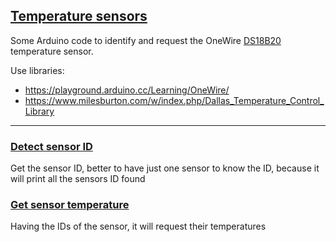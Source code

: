 
## [Temperature sensors](./temp_sensor)

Some Arduino code to identify and request the OneWire [DS18B20](https://www.analog.com/media/en/technical-documentation/data-sheets/ds18b20.pdf) temperature sensor.

Use libraries:

- https://playground.arduino.cc/Learning/OneWire/
- https://www.milesburton.com/w/index.php/Dallas_Temperature_Control_Library

---

### [Detect sensor ID](./detect_ds1820_tempsens_id/)

Get the sensor ID, better to have just one sensor to know the ID, because it will print all the sensors ID found


### [Get sensor temperature](./get_temp_ds18b20_wid/)

Having the IDs of the sensor, it will request their temperatures


